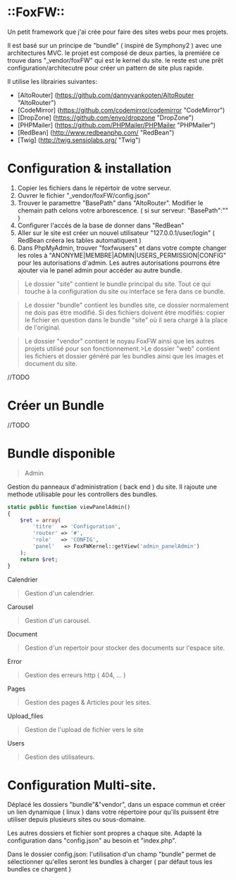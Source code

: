 # ::FoxFW::
Un petit framework que j'ai crée pour faire des sites webs pour mes projets.

Il est basé sur un principe de "bundle" ( inspiré de Symphony2 ) avec une architectures MVC.
le projet est composé de deux parties, la premiére ce trouve dans "_vendor/foxFW" qui est le kernel du site.
le reste est une prêt configuration/architecutre pour créer un pattern de site plus rapide.

Il utilise les librairies suivantes:
- [AltoRouter] (https://github.com/dannyvankooten/AltoRouter "AltoRouter")
- [CodeMirror] (https://github.com/codemirror/codemirror "CodeMirror")
- [DropZone] (https://github.com/enyo/dropzone "DropZone")
- [PHPMailer] (https://github.com/PHPMailer/PHPMailer "PHPMailer")
- [RedBean] (http://www.redbeanphp.com/ "RedBean")
- [Twig] (http://twig.sensiolabs.org/ "Twig")

# Configuration & installation

1. Copier les fichiers dans le répértoir de votre serveur.
2. Ouvrer le fichier "_vendor/foxFW/config.json"
3. Trouver le paramettre "BasePath" dans "AltoRouter". Modifier le chemain path celons votre arborescence. ( si sur serveur: "BasePath":"" )
4. Configurer l'accés de la base de donner dans "RedBean"
5. Aller sur le site est créer un nouvel utilisateur "127.0.0.1/user/login" ( RedBean créera les tables automatiquent )
6. Dans PhpMyAdmin, trouver "foxfwusers" et dans votre compte changer les roles à "ANONYME|MEMBRE|ADMIN|USERS_PERMISSION|CONFIG" pour les autorisations d'admin. Les autres autorisations pourrons être ajouter via le panel admin pour accéder au autre bundle.

>Le dossier "site" contient le bundle principal du site. Tout ce qui touche à la configuration du site ou interface se fera dans ce bundle.

>Le dossier "bundle" contient les bundles site, ce dossier normalement ne dois pas être modifié. Si des fichiers doivent être modifiés: copier le fichier en question dans le bundle "site" où il sera chargé à la place de l'original.

>Le dossier "vendor" contient le noyau FoxFW ainsi que les autres projets utilisé pour son fonctionnement.>Le dossier "web" contient les fichiers et dossier généré par les bundles ainsi que les images et document du site.

//TODO

# Créer un Bundle

//TODO


# Bundle disponible

> Admin

Gestion du panneaux d'administration ( back end ) du site. Il rajoute une methode utilisable pour les controllers des bundles.
```php	
static public function viewPanelAdmin()
{
	$ret = array(
		'titre'  => 'Configuration',
		'router' => '#',
		'role'   => 'CONFIG',
		'panel'   => FoxFWKernel::getView('admin_panelAdmin')
	);
	return $ret;
}
```

Calendrier
>Gestion d'un calendrier.

Carousel
>Gestion d'un carousel.

Document
>Gestion d'un repertoir pour stocker des documents sur l'espace site.

Error
>Gestion des erreurs http ( 404, ... )

Pages
>Gestion des pages & Articles pour les sites.

Upload_files
>Gestion de l'upload de fichier vers le site

Users
>Gestion des utilisateurs.

# Configuration Multi-site.

Déplacé les dossiers "bundle"&"vendor", dans un espace commun et créer un lien dynamique ( linux ) dans votre répertoire pour qu'ils puissent être utiliser depuis plusieurs sites ou sous-domaine. 

Les autres dossiers et fichier sont propres a chaque site. Adapté la configuration dans "config.json" au besoin et "index.php".

Dans le dossier config.json: l'utilisation d'un champ "bundle" permet de sélectionner qu'elles seront les bundles à charger ( par défaut tous les bundles ce chargent )

